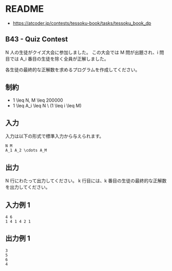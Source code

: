 # README
- <https://atcoder.jp/contests/tessoku-book/tasks/tessoku_book_dp>
## B43 - Quiz Contest
N 人の生徒がクイズ大会に参加しました。
この大会では M 問が出題され、i 問目では A_i 番目の生徒を除く全員が正解しました。

各生徒の最終的な正解数を求めるプログラムを作成してください。
## 制約
* 1 \leq N, M \leq 200000
* 1 \leq A_i \leq N \ (1 \leq i \leq M)
## 入力
入力は以下の形式で標準入力から与えられます。

```
N M
A_1 A_2 \cdots A_M
```
## 出力
N 行にわたって出力してください。
k 行目には、k 番目の生徒の最終的な正解数を出力してください。
## 入力例 1
```
4 6
1 4 1 4 2 1
```
## 出力例 1
```
3
5
6
4
```
